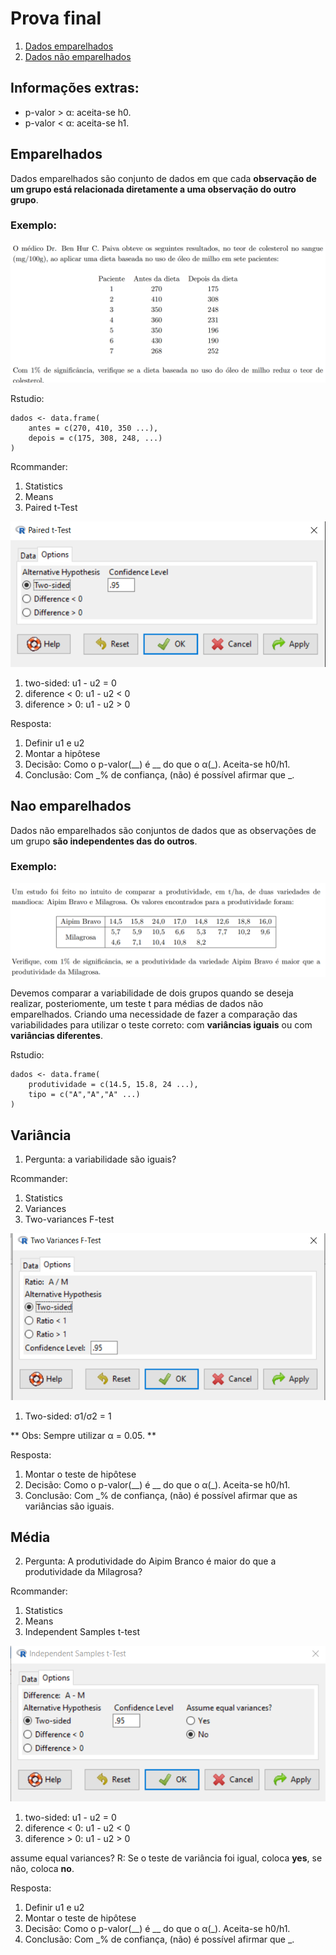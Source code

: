 # Prova final

1. [Dados emparelhados](#emparelhados)
2. [Dados não emparelhados](#nao-emparelhados)

## Informações extras:
- p-valor > α: aceita-se h0.
- p-valor < α: aceita-se h1.

## Emparelhados
Dados emparelhados são conjunto de dados em que cada **observação de um grupo está relacionada diretamente a uma observação do outro grupo**.

### Exemplo:
![Exercicio de dados emparelhados](image.png)

Rstudio:
```
dados <- data.frame(
    antes = c(270, 410, 350 ...),
    depois = c(175, 308, 248, ...)
)
```
Rcommander:
1. Statistics
2. Means
3. Paired t-Test

![Paired t-test](image-1.png)
1. two-sided: u1 - u2 = 0
2. diference < 0: u1 - u2 < 0
3. diference > 0: u1 - u2 > 0

Resposta:
1. Definir u1 e u2
2. Montar a hipôtese
3. Decisão: Como o p-valor(__) é __ do que o α(_). Aceita-se h0/h1.
4. Conclusão: Com _% de confiança, (não) é possível afirmar que _.

## Nao emparelhados
Dados não emparelhados são conjuntos de dados que as observações de um grupo **são independentes das do outros**.

### Exemplo:
![Exercicio de dados não emparelhados](image-2.png)

Devemos comparar a variabilidade de dois grupos quando se deseja realizar, posteriomente, um teste t para médias de dados não emparelhados. Criando uma necessidade de fazer a comparação das variabilidades para utilizar o teste correto: com **variâncias iguais** ou com **variâncias diferentes**.

Rstudio:
```
dados <- data.frame(
    produtividade = c(14.5, 15.8, 24 ...),
    tipo = c("A","A","A" ...)
)
```
## Variância
1. Pergunta: a variabilidade são iguais?

Rcommander:
1. Statistics
2. Variances
3. Two-variances F-test

![Two variances f-test](image-3.png)
1. Two-sided: σ1/σ2 = 1

** Obs: Sempre utilizar α = 0.05. **

Resposta:
1. Montar o teste de hipôtese
2. Decisão: Como o p-valor(__) é __ do que o α(_). Aceita-se h0/h1.
3. Conclusão: Com _% de confiança, (não) é possível afirmar que as variâncias são iguais.


## Média
2. Pergunta: A produtividade do Aipim Branco é maior do que a produtividade da Milagrosa?

Rcommander:
1. Statistics
2. Means
3. Independent Samples t-test

![independent samples t-test](image-4.png)
1. two-sided: u1 - u2 = 0
2. diference < 0: u1 - u2 < 0
3. diference > 0: u1 - u2 > 0

assume equal variances?
R: Se o teste de variância foi igual, coloca **yes**, se não, coloca **no**.

Resposta:
1. Definir u1 e u2
2. Montar o teste de hipôtese
3. Decisão: Como o p-valor(__) é __ do que o α(_). Aceita-se h0/h1.
4. Conclusão: Com _% de confiança, (não) é possível afirmar que _.